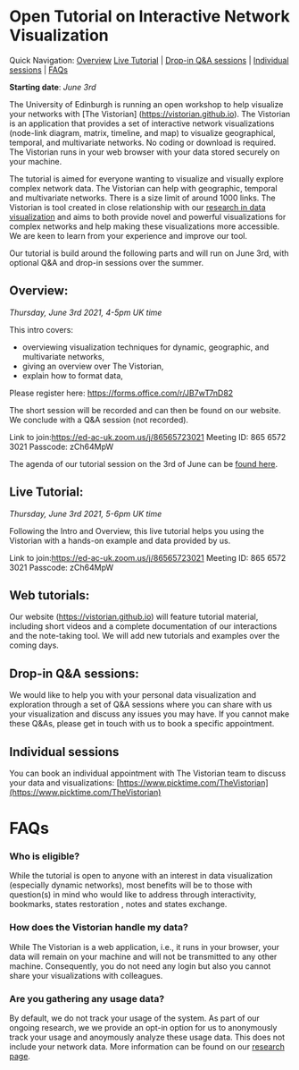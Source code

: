 <link rel="stylesheet" type="text/css" href="assets/styles/style.css">

# Open Tutorial on Interactive Network Visualization

Quick Navigation: [Overview](#overeview) [Live Tutorial](#live-tutorial) | [Drop-in Q&A sessions](#drop-in-qa-session) | [Individual sessions](#individual-sessions) | [FAQs](#faqs)

**Starting date**: _June 3rd_

The University of Edinburgh is running an open workshop to help visualize your networks with [The Vistorian] (https://vistorian.github.io). The Vistorian is an application that provides a set of interactive network visualizations (node-link diagram, matrix, timeline, and map) to visualize geographical, temporal, and multivariate networks. No coding or download is required. The Vistorian runs in your web browser with your data stored securely on your machine.

The tutorial is aimed for everyone wanting to visualize and visually explore complex network data. The Vistorian can help with geographic, temporal and multivariate networks. There is a size limit of around 1000 links. The Vistorian is tool created in close relationship with our [research in data visualization](http://visualinteractivedata.github.io) and aims to both provide novel and powerful visualizations for complex networks and help making these visualizations more accessible. We are keen to learn from your experience and improve our tool.

Our tutorial is build around the following parts and will run on June 3rd, with optional Q&A and drop-in sessions over the summer.

## Overview:
 _Thursday, June 3rd  2021, 4-5pm UK time_

This intro covers:  
* overviewing visualization techniques for dynamic, geographic, and multivariate networks, 
* giving an overview over The Vistorian,
* explain how to format data, 

Please register here: https://forms.office.com/r/JB7wT7nD82

The short session will be recorded and can then be found on our website. We conclude with a Q&A session (not recorded). 

Link to join:https://ed-ac-uk.zoom.us/j/86565723021
Meeting ID: 865 6572 3021
Passcode: zCh64MpW

The agenda of our tutorial session on the 3rd of June can be [found here](tutorial/schedule_june2021.html).


## Live Tutorial:
_Thursday, June 3rd  2021, 5-6pm UK time_

Following the Intro and Overview, this live tutorial helps you using the Vistorian with a hands-on example and data provided by us. 

Link to join:https://ed-ac-uk.zoom.us/j/86565723021
Meeting ID: 865 6572 3021
Passcode: zCh64MpW

## Web tutorials:

Our website (https://vistorian.github.io) will feature tutorial material, including short videos and a complete documentation of our interactions and the note-taking tool. We will add new tutorials and examples over the coming days.

## Drop-in Q&A sessions:

We would like to help you with your personal data visualization and exploration through a set of Q&A sessions where you can share with us your visualization and discuss any issues you may have. If you cannot make these Q&As, please get in touch with us to book a specific appointment. 

## Individual sessions

You can book an individual appointment with The Vistorian team to discuss your data and visualizations: [https://www.picktime.com/TheVistorian](https://www.picktime.com/TheVistorian) 


# FAQs

### Who is eligible?
While the tutorial is open to anyone with an interest in data visualization (especially dynamic networks), most benefits will be to those with question(s) in mind who would like to address through interactivity, bookmarks, states restoration , notes and states exchange.

### How does the Vistorian handle my data? 
While The Vistorian is a web application, i.e., it runs in your browser, your data will remain on your machine and will not be transmitted to any other machine. Consequently, you do not need any login but also you cannot share your visualizations with colleagues. 

### Are you gathering any usage data?
By default, we do not track your usage of the system. As part of our ongoing research, we we provide an opt-in option for us to anonymously track your usage and anoymously analyze these usage data. This does not include your network data. More information can be found on our [research page](vistorianLab.html). 











<!-- # Live Tutorials

## First Tutorial : Walkthrough The Vistorian & Vistorian Lab 
_3rd June 2021, 4:00-6:00 PM UK Time_

* Live Tutorial Link to join: (https://ed-ac-uk.zoom.us/j/86565723021) 
<br/>Meeting ID: 865 6572 3021
<br/>Passcode: zCh64MpW
 -->


<!-- We seek anyone interested in creating interactive dynamic networks and logging their progress through states and notetaking (https://vistorian.github.io/ ) to join our tutorial: learn how to create interactive dynamic networks with The Vistorian and give us feedback to improve it. The live tutorial will be held on June 3rd , 4pm UK time (a video recording will be made available) to get you started, and then you will be able to create your own visualization with your own dataset(s), at your own pace. We will be available for questions and help and to gather feedback and answer your questions on a weekly basis (10th June, 17th June) 4-6 PM with a pre-booked timeslots.

No preparation is required prior to the tutorial session. Demo dataset(s) will be provided at the start of the session. If you wish to create visualizations with your own dataset(s), please take a look at how to prepare your data by clicking on Formatting Data  .


All you need to participate is eagerness to explore or present data visually and interactively. Ideally, come with a dataset and a question or even set of questions that you would like to find an answer for through your data exploration. Through this journey you will enjoy the ability to log your progress by creating states and taking notes encapsulated in which we call bookmarks!  if you agree to use VistorianLab - our newly helpful tool- you will not only be able to create bookmarks, but also export them to return to them at a later time or even share them with a colleague!
 
We are  looking forward to hearing from you and learning more from you through your feedback on The Vistorian visualizations and Vistorian Lab bookmarks. (What  do you like the most? What was difficult? How can we improve it?). We would also like to feature your feedback —with your permission—for our research.  This research is not for profit, and it obtained approval  from the ethics board of the School of Informatics, University of Edinburgh, UK. Participation requires consent based on the study phase you are participating in.  In this tutorial session, you will be participating in phase (1) of our study titled: Vistorian Activity Logging Study, Click here to know more about it. If you wish to know more about our project and next phases please read below. -->


<!-- ## In a nutshell 
Vistorian Lab is part of our ongoing research on understanding users’ exploration and interaction with dynamic multivariate and geographic networks (https://vistorian.github.io/publications.html). 

In the tutorial, we will help you learn: 

What are (interactive) dynamic networks
How to create bookmarks and toggle between different states.
How to export and import bookmarks for future usage and exchange.  

The tutorial has four components, helping you to create your dynamic networks and bookmarks at your own pace and with our help:

* **A live introduction and overview**: Thursday, June 3rd, 2021. 4pm UK time. Duration: ~1-2 hour(s) depending on the participant’s own pace . Gives an overview over our research, visualizing interactive dynamic networks, and the advantage of using the Vistorian Lab tool for note-taking and states’ restoration. This session will be recorded if you cannot make that time. Link to join: 
https://ed-ac-uk.zoom.us/j/86565723021

    Meeting ID: 865 6572 3021
    Passcode: zCh64MpW

    Join by Skype for Business
    https://ed-ac-uk.zoom.us/skype/86565723021


* **Web tutorials** are available on our website (https://vistorian.github.io/), self-administered with examples and full documentation. New tutorials and examples will be added.
* **Face-to-face drop-in sessions** to help you create your own networks and discuss any questions. June 10th and 17th, Thursday’s 4-6pm UK time. You can book an appointment with The Vistorian team here: https://www.picktime.com/TheVistorian 
 
* **Individual appointments**: limited number of slots available, upon email-request if the Q&A sessions do now work for you. 

Signing-up for the tutorial is anonymous but you can submit your email if you would like to obtain updates on the tutorial and our activities:https://forms.office.com/r/JB7wT7nD82

Direct any questions to:
* Mashael AlKadi, University of Edinburgh, UK (m.alkadi@sms.ed.ac.uk )
* Benjamin Bach, University of Edinburgh, UK (bbach@ed.ac.uk)

PS: Find complete information about this research and tutorial below.
 -->
<!-- ****

## What is this tutorial about?
The tutorial is part of our ongoing research on the usage of dynamic networks and their interactivity. We are interested in improving visualization' interactivity and enhancing the note-taking tool to offer the user a better exploration environment. The tutorial might be of use to you if you are planning to create and explore dynamic and interactive networks (e.g. node-link, matrix, dynamic-ego, and maps) for your research, emphasize findings through interactivity, log your progress, take notes, and/or share your logs with your colleagues.

Visualizations interactivity and note-taking are a powerful means to communicate, log, and share findings  with your colleagues and audience (https://vistorian.github.io/). As part of our ongoing research project at the University of Edinburgh, we are now designing interactive means to enhance understandability of and engagement with dynamic networks.

To solicit feedback on our research and help you build interactive data networks, we run a tutorial with consultation sessions over the next weeks. Our tutorial will cover the different types of interactions and help you explore your data better through interactive visualizations using The Vistorian.

## Who is eligible?
While the tutorial is open to anyone with an interest in data visualization (especially dynamic networks), most benefits will be to those with question(s) in mind who would like to address through interactivity, bookmarks, states restoration , notes and states exchange. -->

<!-- 
## What to expect?
The tutorial is split into several parts to accommodate for your personal schedule: 

### Live Introduction and Overview:
 _Thursday, June 3rd  2021, 4-6pm UK time_

Open to all. Feel free to join our intro session to see if interactive dynamic networks with note-taking are of your interest.
Please register here: https://forms.office.com/r/JB7wT7nD82

This live session gives an overview over our research, visualizing interactive dynamic networks, and the advantage of using the Vistorian Lab tool for note-taking and states’ restoration. The short session will be recorded and can then be found on our website. We conclude with a Q&A session (not recorded). 

Link to join:https://ed-ac-uk.zoom.us/j/86565723021
Meeting ID: 865 6572 3021
Passcode: zCh64MpW


### Web tutorials:

Our website (https://vistorian.github.io/) will feature tutorial material, including short videos and a complete documentation of our interactions and the note-taking tool. We will add new tutorials and examples over the coming days.


### Drop-in Q&A sessions:

We would like to help you with your personal data visualization and exploration through a set of Q&A sessions where you can share with us your visualization and discuss any issues you may have. If you cannot make these Q&As, please get in touch with us to book a specific appointment. 

You can book an appointment with The Vistorian team here: https://www.picktime.com/TheVistorian 
 -->
<!-- ### Participation's Consents:
Consent is not required for participation in the live tutorial, unless you wish to use the Vistorian Lab tool. In such a case,  once you turn on the Vistorina Lab mode through our website https://vistorian.net a consent form will appear requesting your approval to be used. More information on the consent and information about Vistorian Lab can be found here: 
Participant Information Sheet
Participant Consent Form

The link to our Q&A sessions is here:  :https://ed-ac-uk.zoom.us/j/86565723021

Meeting ID: 865 6572 3021

Passcode: zCh64MpW

 -->
<!-- ## What will you learn?
During the period of the tutorial, we will teach you how to create interactive dynamic networks along with bookmarks. The tutorial features asynchronous learning with weekly drop-in Q&A sessions. 

The agenda of our tutorial session on the 3rd of June will be as following:

* **Welcome** (5min): 
    * Tutorial outline
    * Goals 
    * Resources 
    * How can I prepare my data to be visualized through The Vistorian:  Formatting Data
    * Schedule over the next weeks with drop-in sessions (2h weekly with 15 mins time slots)


* **Why network visualization?** (15min, recorded)
Other visualizations than node-link
Q&A

* **Vistorian demo** (10min, recorded): 
    * What are the available visualizations: https://vistorian.github.io/visualizations.html
    * Showing features and how vistorian supports interactive network visualization 
    * Introduce traces: explain our research goals and methods, and ask for consent.
    Q&A

* **Guided Tutorial** (30 mins, record explanations):
Participants will be provided with a demo dataset (marie boucher dataset) and will go through the following steps:
    * Load data 
    * Use Node-link (NL) networks  
    * Map data  (data with locations/coordinates): How to use geo locations
    * Use Map 
    * Using **Vistorian Lab**: 
        * How to enable Vistorian Lab and traces 
        * How create bookmarks and use states 
        * How to  manage, export, import, and share bookmarks with others.


* **Break** (15 mins)

* **Open Exploration / General Q&A** (45 mins, not record):
Explain visualizations and interaction with other types of networks:
    * Matrix: explain matrices
    * Individual Exploration Exercises: 
    * **Closed questions**: Ask specific questions and create state when answers are found.
        * Are nodes A&B connected? 
        * Which node has the most connections?
        * ....
    * **Open ended**: people explore the matrix visualization and report on what they see in the matrix.

    * Repeat exploration exercises using features provided (e.g. timeline) 
 -->
<!-- ## What do we hope to learn? 
Our research focuses on improving the way we communicate data and understand how users use visualizations to explore their data. This particular project seeks to investigate user’s usage of interactivity, note-taking and networks to explore their data. Through the tutorial we hope to learn: 
* How are using interactive dynamic networks to explore your data?
* What was difficult/easy for you?
* What was more/less time consuming?
* What was more/less useful?
* What type of data would you like to explore?
* How can note-taking support the exploration process of data through interactive data visualization?
* Which of these interactions do you think are going to help your audience the most?
* What are critical interactions you see missing from our platform?

These findings will inform our research on enhancing visualization platforms in matter of their interactivity and note-taking features.

## How can I know more about The Vistorian project and following study-phases?
To know more about our project and our next phase, you can read our second phase study wiki titled: Longitudinal Case Study Evaluation of The Vistorian -->
